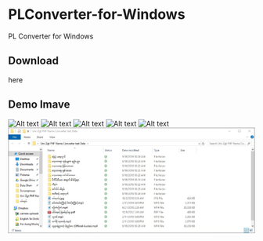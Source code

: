 # PLConverter-for-Windows
PL Converter for Windows

## Download
here

## Demo Imave
![Alt text](PL1.png?raw=true "Demo Web View")
![Alt text](PL2.png?raw=true "Demo Web View")
![Alt text](PL3.png?raw=true "Demo Web View")
![Alt text](PL4.png?raw=true "Demo Web View")
![Alt text](PL5.png?raw=true "Demo Web View")
![Alt text](PL6.JPG?raw=true "Demo Web View")


